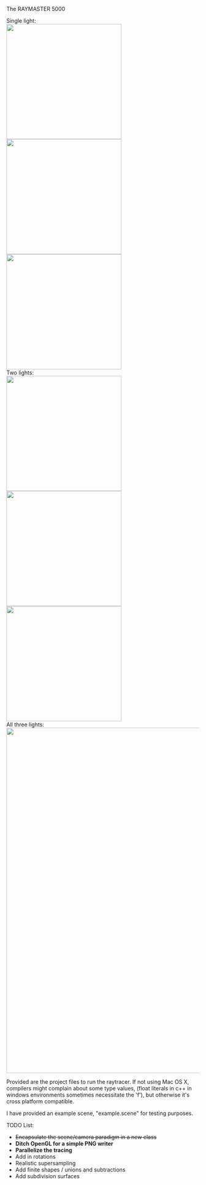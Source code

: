 The RAYMASTER 5000

Single light:<br>
<a href="http://people.tamu.edu/~mld2443/csce647/pr04/Light 1.png"><img src="http://people.tamu.edu/~mld2443/csce647/pr04/Light 1.png" width=300px></a><a href="http://people.tamu.edu/~mld2443/csce647/pr04/Light 2.png"><img src="http://people.tamu.edu/~mld2443/csce647/pr04/Light 2.png" width=300px></a><a href="http://people.tamu.edu/~mld2443/csce647/pr04/Light 3.png"><img src="http://people.tamu.edu/~mld2443/csce647/pr04/Light 3.png" width=300px></a>
<br>Two lights:<br>
<a href="http://people.tamu.edu/~mld2443/csce647/pr04/Lights 12.png"><img src="http://people.tamu.edu/~mld2443/csce647/pr04/Lights 12.png" width=300px></a><a href="http://people.tamu.edu/~mld2443/csce647/pr04/Lights 23.png"><img src="http://people.tamu.edu/~mld2443/csce647/pr04/Lights 23.png" width=300px></a><a href="http://people.tamu.edu/~mld2443/csce647/pr04/Lights 13.png"><img src="http://people.tamu.edu/~mld2443/csce647/pr04/Lights 13.png" width=300px></a>
<br>All three lights:<br>
<a href="http://people.tamu.edu/~mld2443/csce647/pr04/Lights 123.png"><img src="http://people.tamu.edu/~mld2443/csce647/pr04/Lights 123.png" width=900px></a>

Provided are the project files to run the raytracer. If not using Mac OS X, compilers might complain about some type values, (float literals in c++ in windows environments sometimes necessitate the 'f'), but otherwise it's cross platform compatible.

I have provided an example scene, "example.scene" for testing purposes.

TODO List:
* <strike>Encapsulate the scene/camera paradigm in a new class</strike>
* <b>Ditch OpenGL for a simple PNG writer</b>
* <b>Parallelize the tracing</b>
* Add in rotations
* Realistic supersampling
* Add finite shapes / unions and subtractions
* Add subdivision surfaces
